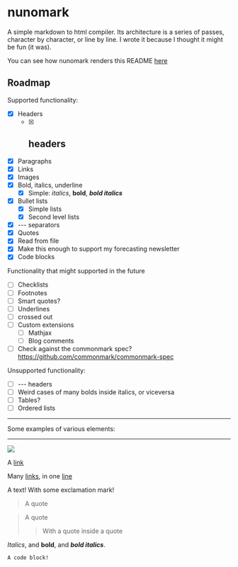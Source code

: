 # nunomark

A simple markdown to html compiler. Its architecture is a series of passes, character by character, or line by line. I wrote it because I thought it might be fun (it was).

You can see how nunomark renders this README [here](./README.html)

## Roadmap

Supported functionality:

- [x] Headers
  - [x] ## headers
- [x] Paragraphs
- [x] Links
- [x] Images
- [x] Bold, italics, underline
  - [x] Simple: *italics*, **bold**, ***bold italics***
- [x] Bullet lists
  - [x] Simple lists
  - [x] Second level lists
- [x] --- separators
- [x] Quotes
- [x] Read from file
- [x] Make this enough to support my forecasting newsletter
- [x] Code blocks

Functionality that might supported in the future

- [ ] Checklists
- [ ] Footnotes
- [ ] Smart quotes?
- [ ] Underlines
- [ ] crossed out
- [ ] Custom extensions
  - [ ] Mathjax
  - [ ] Blog comments
- [ ] Check against the commonmark spec? <https://github.com/commonmark/commonmark-spec>

Unsupported functionality:

- [ ] --- headers
- [ ] Weird cases of many bolds inside italics, or viceversa
- [ ] Tables?
- [ ] Ordered lists

---

Some examples of various elements:

---

![](https://gatitos.nunosempere.com)

A [link](https://example.com)

Many [links](https://example.com), in one [line](https://test.com)

A text! With some exclamation mark! 

> A quote

> A quote
> > With a quote inside a quote

*Italics*, and **bold**, and ***bold italics***.

```
A code block!
```

